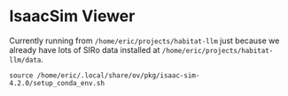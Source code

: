 # IsaacSim Viewer

Currently running from `/home/eric/projects/habitat-llm` just because we already have lots of SIRo data installed at `/home/eric/projects/habitat-llm/data`.

`source /home/eric/.local/share/ov/pkg/isaac-sim-4.2.0/setup_conda_env.sh`
